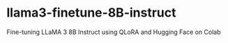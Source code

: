 # llama3-finetune-8B-instruct
Fine-tuning LLaMA 3 8B Instruct using QLoRA and Hugging Face on Colab
